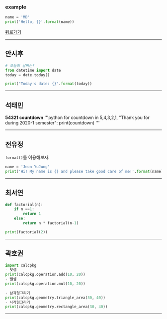 ### example

```python
name = 'MD'
print('Hello, {}'.format(name))
```

[뒤로가기](./README.md)

* * *
## 안시후

```python
# 오늘의 날짜는?
from datetime import date
today = date.today()

print("Today's date: {}".format(today))
```
_ _ _
## 석태민
**54321 countdown**
'''python
 for countdown in 5,4,3,2,1, "Thank you for during 2020-1 semester":
     print(countdown)
'''
  
_ _ _
## 전유정
`format()`를 이용해보자.

```python
name = 'Jeon YuJung'
print('Hi! My name is {} and please take good care of me!'.format(name))
```  
_ _ _
## 최서연
```python
def factorial(n):
    if n ==1:
        return 1
    else:
        return n * factorial(n-1)

print(factorial(2))

```  
_ _ _
## 곽호권
```python
import calcpkg   
- 덧셈
print(calcpkg.operation.add(10, 20))  
- 뺄셈
print(calcpkg.operation.mul(10, 20))
 
- 삼각형그리기
print(calcpkg.geometry.triangle_area(30, 40))   
- 사각형그리기
print(calcpkg.geometry.rectangle_area(30, 40))
```
_ _ _

